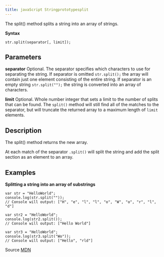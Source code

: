 ```yaml
---
title: javaScript Stringprototypesplit
---
```

The split() method splits a string into an array of strings.

**Syntax**

    str.split(separator[, limit]);

## Parameters

**separator** Optional. The separator specifies which characters to use for separating the string. If separator is omitted `str.split();` the array will contain just one element consisting of the entire string. If separator is an empty string `str.split("");` the string is converted into an array of characters.

**limit** Optional. Whole number integer that sets a limit to the number of splits that can be found. The `split()` method will still find all of the matches to the separator, but will truncate the returned array to a maximum length of `limit` elements.

## Description

The split() method returns the new array.

At each match of the separator `.split()` will split the string and add the split section as an element to an array.

## Examples

**Splitting a string into an array of substrings**

    var str = "HelloWorld";
    console.log(str.split(""));
    // Console will output: ["H", "e", "l", "l", "o", "W", "o", "r", "l", "d"]

    var str2 = "HelloWorld";
    console.log(str2.split());
    // Console will output: ["Hello World"]

    var str3 = "HelloWorld";
    console.log(str3.split("Wo"));
    // Console will output: ["Hello", "rld"]

Source [MDN](https://developer.mozilla.org/en-US/docs/Web/JavaScript/Reference/Global_Objects/String/split)
